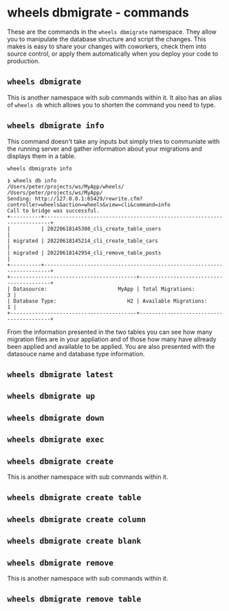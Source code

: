 # wheels dbmigrate - commands

These are the commands in the `wheels dbmigrate` namespace. They allow you to manipulate the
database structure and script the changes. This makes is easy to share your changes with
coworkers, check them into source control, or apply them automatically when you deploy your
code to production.

## `wheels dbmigrate`

This is another namespace with sub commands within it. It also has an alias of `wheels db` which allows you to shorten the command you need to type.

## `wheels dbmigrate info`

This command doesn't take any inputs but simply tries to communiate with the running server and gather information
about your migrations and displays them in a table.

```
wheels dbmigrate info
```

```
❯ wheels db info
/Users/peter/projects/ws/MyApp/wheels/
/Users/peter/projects/ws/MyApp/
Sending: http://127.0.0.1:65429/rewrite.cfm?controller=wheels&action=wheels&view=cli&command=info
Call to bridge was successful.
+----------+------------------------------------------------------------------------+
|          | 20220618145308_cli_create_table_users                                  |
| migrated | 20220618145214_cli_create_table_cars                                   |
| migrated | 20220618142954_cli_remove_table_posts                                  |
+----------+------------------------------------------------------------------------+
+-----------------------------------------+-----------------------------------------+
| Datasource:                       MyApp | Total Migrations:                     3 |
| Database Type:                       H2 | Available Migrations:                 1 |
+-----------------------------------------+-----------------------------------------+
```

From the information presented in the two tables you can see how many migration files are in your
appliation and of those how many have allready been applied and available to be applied. You are
also presented with the datasouce name and database type information.

## `wheels dbmigrate latest`

## `wheels dbmigrate up`

## `wheels dbmigrate down`

## `wheels dbmigrate exec`

## `wheels dbmigrate create`

This is another namespace with sub commands within it.

## `wheels dbmigrate create table`

## `wheels dbmigrate create column`

## `wheels dbmigrate create blank`

## `wheels dbmigrate remove`

This is another namespace with sub commands within it.

## `wheels dbmigrate remove table`
